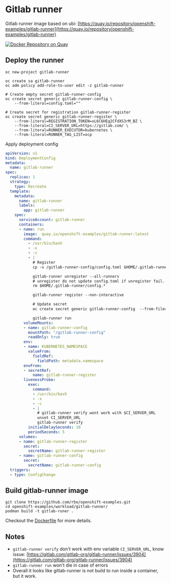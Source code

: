 # Gitlab runner

Gitlab runner image based on ubi: [https://quay.io/repository/openshift-examples/gitlab-runner](https://quay.io/repository/openshift-examples/gitlab-runner)

[![Docker Repository on Quay](https://quay.io/repository/openshift-examples/gitlab-runner/status)](https://quay.io/repository/openshift-examples/gitlab-runner)

## Deploy the runner

```text
oc new-project gitlab-runner

oc create sa gitlab-runner
oc adm policy add-role-to-user edit -z gitlab-runner

# Create empty secret gitlab-runner-config
oc create secret generic gitlab-runner-config \
    --from-literal=config.toml="" 

# Create secret for registration gitlab-runner-register
oc create secret generic gitlab-runner-register \
    --from-literal=REGISTRATION_TOKEN=xL6C6HEg2CFdXS3rM_BZ \
    --from-literal=CI_SERVER_URL=https://gitlab.com/ \
    --from-literal=RUNNER_EXECUTOR=kubernetes \
    --from-literal=RUNNER_TAG_LIST=ocp
```

Apply deployment config

```yaml
apiVersion: v1
kind: DeploymentConfig
metadata:
  name: gitlab-runner
spec:
  replicas: 1
  strategy:
    type: Recreate
  template:
    metadata:
      name: gitlab-runner
      labels:
        app: gitlab-runner
    spec:
      serviceAccount: gitlab-runner
      containers:
      - name: run
        image:  quay.io/openshift-examples/gitlab-runner:latest
        command:  
          - /usr/bin/bash
          - -x
          - -c
          - |
            # Register 
            cp -v /gitlab-runner-config/config.toml $HOME/.gitlab-runner/config.toml

            gitlab-runner unregister --all-runners
            # unregister do not update config.toml if unregister fail.
            rm $HOME/.gitlab-runner/config.*

            gitlab-runner register --non-interactive

            # Update secret
            oc create secret generic gitlab-runner-config  --from-file=config.toml=$HOME/.gitlab-runner/config.toml --dry-run -o yaml | oc apply -f -

            gitlab-runner run
        volumeMounts:
        - name: gitlab-runner-config
          mountPath: "/gitlab-runner-config"
          readOnly: true
        env:
        - name: KUBERNETES_NAMESPACE
          valueFrom:
            fieldRef:
              fieldPath: metadata.namespace
        envFrom:
        - secretRef:
            name: gitlab-runner-register
        livenessProbe:
          exec:
            command:
            - /usr/bin/bash
            - -x
            - -c
            - |
              # gitlab-runner verify wont work with $CI_SERVER_URL
              unset CI_SERVER_URL
              gitlab-runner verify
          initialDelaySeconds: 10
          periodSeconds: 5
      volumes:
      - name: gitlab-runner-register
        secret:
          secretName: gitlab-runner-register
      - name: gitlab-runner-config
        secret:
          secretName: gitlab-runner-config
  triggers:
  - type: ConfigChange
```

## Build gitlab-runner image

```text
git clone https://github.com/rbo/openshift-examples.git
cd openshift-examples/workload/gitlab-runner/
podman build -t gitlab-runer .
```

Checkout the [Dockerfile](https://github.com/rbo/openshift-examples/tree/1384518e965b493d78c8052dc6a8b38bd7300505/workload/gitlab-runner/Dockerfile/README.md) for more details.

## Notes

* `gitlab-runner verify` don't work with env variable `CI_SERVER_URL`, know issue: [https://gitlab.com/gitlab-org/gitlab-runner/issues/3904](https://gitlab.com/gitlab-org/gitlab-runner/issues/3904)
* `gitlab-runner run` won't die in case of errors 
* Overall it looks like gitlab-runner is not build to run inside a container, but it work.

